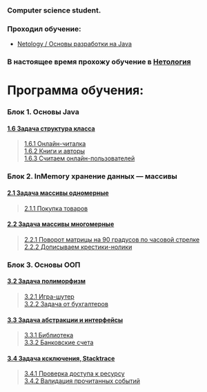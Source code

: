 ### Computer science student.

### Проходил обучение:
- [Netology / Основы разработки на Java]()
### В настоящее время прохожу обучение в [Нетология](https://netology.ru/)

# Программа обучения:

### Блок 1. Основы Java

#### [1.6	Задача структура класса](https://github.com/netology-code/java-homeworks/tree/master/class-structure)

> [1.6.1 Онлайн-читалка]()  
> [1.6.2 Книги и авторы]()  
> [1.6.3 Считаем онлайн-пользователей]()

### Блок 2. InMemory хранение данных — массивы

#### [2.1	Задача массивы одномерные](https://github.com/netology-code/java-homeworks/tree/master/one-dimensional-array)

> [2.1.1 Покупка товаров]()

#### [2.2	Задача массивы многомерные](https://github.com/netology-code/java-homeworks/tree/master/multidimensional-array)

> [2.2.1 Поворот матрицы на 90 градусов по часовой стрелке]()  
> [2.2.2 Дописываем крестики-нолики]()

### Блок 3. Основы ООП

#### [3.2	Задача полиморфизм](https://github.com/netology-code/java-homeworks/tree/master/polymorphism)

> [3.2.1 Игра-шутер]()  
> [3.2.2 Задача от бухгалтеров]()

#### [3.3	Задача абстракции и интерфейсы](https://github.com/netology-code/java-homeworks/tree/master/abstractions-interfaces)

> [3.3.1 Библиотека]()  
> [3.3.2 Банковские счета]()

#### [3.4	Задача ксключения, Stacktrace](https://github.com/netology-code/java-homeworks/tree/master/exceptions)

> [3.4.1 Проверка доступа к ресурсу]()  
> [3.4.2 Валидация прочитанных событий]()

<!--
**andmosc/andmosc** is a ✨ _special_ ✨ repository because its `README.md` (this file) appears on your GitHub profile.

Here are some ideas to get you started:

- 🔭 I’m currently working on ...
- 🌱 I’m currently learning ...
- 👯 I’m looking to collaborate on ...
- 🤔 I’m looking for help with ...
- 💬 Ask me about ...
- 📫 How to reach me: ...
- 😄 Pronouns: ...
- ⚡ Fun fact: ...
-->
